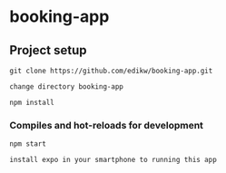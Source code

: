 # booking-app

## Project setup
```
git clone https://github.com/edikw/booking-app.git

change directory booking-app

npm install

```

### Compiles and hot-reloads for development
```
npm start

install expo in your smartphone to running this app

```
